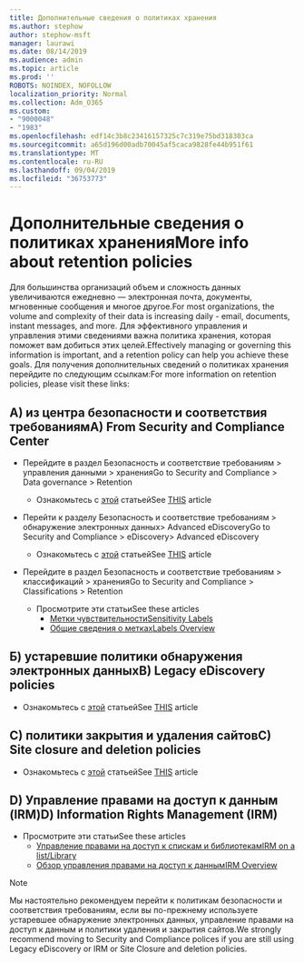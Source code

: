 ```yaml
---
title: Дополнительные сведения о политиках хранения
ms.author: stephow
author: stephow-msft
manager: laurawi
ms.date: 08/14/2019
ms.audience: admin
ms.topic: article
ms.prod: ''
ROBOTS: NOINDEX, NOFOLLOW
localization_priority: Normal
ms.collection: Adm_O365
ms.custom:
- "9000048"
- "1983"
ms.openlocfilehash: edf14c3b8c23416157325c7c319e75bd318303ca
ms.sourcegitcommit: a65d196d00adb70045af5caca9828fe44b951f61
ms.translationtype: MT
ms.contentlocale: ru-RU
ms.lasthandoff: 09/04/2019
ms.locfileid: "36753773"
---
```

# <a name="more-info-about-retention-policies"></a><span data-ttu-id="9b40c-102">Дополнительные сведения о политиках хранения</span><span class="sxs-lookup"><span data-stu-id="9b40c-102">More info about retention policies</span></span>

<span data-ttu-id="9b40c-103">Для большинства организаций объем и сложность данных увеличиваются ежедневно — электронная почта, документы, мгновенные сообщения и многое другое.</span><span class="sxs-lookup"><span data-stu-id="9b40c-103">For most organizations, the volume and complexity of their data is increasing daily - email, documents, instant messages, and more.</span></span> <span data-ttu-id="9b40c-104">Для эффективного управления и управления этими сведениями важна политика хранения, которая поможет вам добиться этих целей.</span><span class="sxs-lookup"><span data-stu-id="9b40c-104">Effectively managing or governing this information is important, and a retention policy can help you achieve these goals.</span></span> <span data-ttu-id="9b40c-105">Для получения дополнительных сведений о политиках хранения перейдите по следующим ссылкам:</span><span class="sxs-lookup"><span data-stu-id="9b40c-105">For more information on retention policies, please visit these links:</span></span>

## <a name="a-from-security-and-compliance-center"></a><span data-ttu-id="9b40c-106">A) из центра безопасности и соответствия требованиям</span><span class="sxs-lookup"><span data-stu-id="9b40c-106">A) From Security and Compliance Center</span></span>

- <span data-ttu-id="9b40c-107">Перейдите в раздел Безопасность и соответствие требованиям > управления данными > хранения</span><span class="sxs-lookup"><span data-stu-id="9b40c-107">Go to Security and Compliance > Data governance > Retention</span></span>
  - <span data-ttu-id="9b40c-108">Ознакомьтесь с [этой](https://docs.microsoft.com/office365/securitycompliance/retention-policies) статьей</span><span class="sxs-lookup"><span data-stu-id="9b40c-108">See [THIS](https://docs.microsoft.com/office365/securitycompliance/retention-policies) article</span></span>

- <span data-ttu-id="9b40c-109">Перейти к разделу Безопасность и соответствие требованиям > обнаружение электронных данных> Advanced eDiscovery</span><span class="sxs-lookup"><span data-stu-id="9b40c-109">Go to Security and Compliance > eDiscovery> Advanced eDiscovery</span></span> 
  - <span data-ttu-id="9b40c-110">Ознакомьтесь с [этой](https://docs.microsoft.com/office365/securitycompliance/ediscovery-cases) статьей</span><span class="sxs-lookup"><span data-stu-id="9b40c-110">See [THIS](https://docs.microsoft.com/office365/securitycompliance/ediscovery-cases) article</span></span>

- <span data-ttu-id="9b40c-111">Перейдите в раздел Безопасность и соответствие требованиям > классификаций > хранения</span><span class="sxs-lookup"><span data-stu-id="9b40c-111">Go to Security and Compliance > Classifications > Retention</span></span>
  - <span data-ttu-id="9b40c-112">Просмотрите эти статьи</span><span class="sxs-lookup"><span data-stu-id="9b40c-112">See these articles</span></span>
    - [<span data-ttu-id="9b40c-113">Метки чувствительности</span><span class="sxs-lookup"><span data-stu-id="9b40c-113">Sensitivity Labels</span></span>](https://docs.microsoft.com/office365/securitycompliance/sensitivity-labels)
    - [<span data-ttu-id="9b40c-114">Общие сведения о метках</span><span class="sxs-lookup"><span data-stu-id="9b40c-114">Labels Overview</span></span>](https://docs.microsoft.com/office365/securitycompliance/labels)

## <a name="b-legacy-ediscovery-policies"></a><span data-ttu-id="9b40c-115">Б) устаревшие политики обнаружения электронных данных</span><span class="sxs-lookup"><span data-stu-id="9b40c-115">B) Legacy eDiscovery policies</span></span>

- <span data-ttu-id="9b40c-116">Ознакомьтесь с [этой](https://support.office.com/article/Set-up-an-eDiscovery-Center-in-SharePoint-Online-A18F8975-AA7F-43B4-A7D6-001D14744D8E) статьей</span><span class="sxs-lookup"><span data-stu-id="9b40c-116">See [THIS](https://support.office.com/article/Set-up-an-eDiscovery-Center-in-SharePoint-Online-A18F8975-AA7F-43B4-A7D6-001D14744D8E) article</span></span>

## <a name="c-site-closure-and-deletion-policies"></a><span data-ttu-id="9b40c-117">C) политики закрытия и удаления сайтов</span><span class="sxs-lookup"><span data-stu-id="9b40c-117">C) Site closure and deletion policies</span></span>

- <span data-ttu-id="9b40c-118">Ознакомьтесь с [этой](https://support.office.com/article/Use-policies-for-site-closure-and-deletion-A8280D82-27FD-48C5-9ADF-8A5431208BA5) статьей</span><span class="sxs-lookup"><span data-stu-id="9b40c-118">See [THIS](https://support.office.com/article/Use-policies-for-site-closure-and-deletion-A8280D82-27FD-48C5-9ADF-8A5431208BA5) article</span></span>  

## <a name="d-information-rights-management-irm"></a><span data-ttu-id="9b40c-119">D) Управление правами на доступ к данным (IRM)</span><span class="sxs-lookup"><span data-stu-id="9b40c-119">D) Information Rights Management (IRM)</span></span>

- <span data-ttu-id="9b40c-120">Просмотрите эти статьи</span><span class="sxs-lookup"><span data-stu-id="9b40c-120">See these articles</span></span>
  - [<span data-ttu-id="9b40c-121">Управление правами на доступ к спискам и библиотекам</span><span class="sxs-lookup"><span data-stu-id="9b40c-121">IRM on a list/Library</span></span>](https://support.office.com/article/apply-information-rights-management-to-a-list-or-library-3bdb5c4e-94fc-4741-b02f-4e7cc3c54aa1)
  - [<span data-ttu-id="9b40c-122">Обзор управления правами на доступ к данным</span><span class="sxs-lookup"><span data-stu-id="9b40c-122">IRM Overview</span></span>](https://support.office.com/article/create-and-apply-information-management-policies-eb501fe9-2ef6-4150-945a-65a6451ee9e9)

> [!Note]
> <span data-ttu-id="9b40c-123">Мы настоятельно рекомендуем перейти к политикам безопасности и соответствия требованиям, если вы по-прежнему используете устаревшее обнаружение электронных данных, управление правами на доступ к данным и политики удаления и закрытия сайтов.</span><span class="sxs-lookup"><span data-stu-id="9b40c-123">We strongly recommend moving to Security and Compliance polices if you are still using Legacy eDiscovery or IRM or Site Closure and deletion policies.</span></span>
